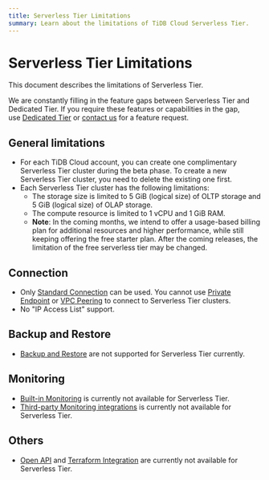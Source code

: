 ```yaml
---
title: Serverless Tier Limitations
summary: Learn about the limitations of TiDB Cloud Serverless Tier.
---
```


# Serverless Tier Limitations

<!-- markdownlint-disable MD026 -->

This document describes the limitations of Serverless Tier. 

We are constantly filling in the feature gaps between Serverless Tier and Dedicated Tier. If you require these features or capabilities in the gap, use [Dedicated Tier](/tidb-cloud/select-cluster-tier.md#dedicated-tier) or [contact us](https://www.pingcap.com/contact-us/?from=en) for a feature request.

## General limitations

- For each TiDB Cloud account, you can create one complimentary Serverless Tier cluster during the beta phase. To create a new Serverless Tier cluster, you need to delete the existing one first.
- Each Serverless Tier cluster has the following limitations:
    - The storage size is limited to 5 GiB (logical size) of OLTP storage and 5 GiB (logical size) of OLAP storage.
    - The compute resource is limited to 1 vCPU and 1 GiB RAM.
    - **Note**: In the coming months, we intend to offer a usage-based billing plan for additional resources and higher performance, while still keeping offering the free starter plan. After the coming releases, the limitation of the free serverless tier may be changed.

## Connection

- Only [Standard Connection](/tidb-cloud/connect-to-tidb-cluster.md#connect-via-standard-connection) can be used. You cannot use [Private Endpoint](/tidb-cloud/set-up-private-endpoint-connections.md) or [VPC Peering](/tidb-cloud/set-up-vpc-peering-connections.md) to connect to Serverless Tier clusters. 
- No "IP Access List" support.

## Backup and Restore

- [Backup and Restore](/tidb-cloud/backup-and-restore.md) are not supported for Serverless Tier currently.

## Monitoring

- [Built-in Monitoring](/tidb-cloud/built-in-monitoring.md) is currently not available for Serverless Tier.
- [Third-party Monitoring integrations](/tidb-cloud/third-party-monitoring-integrations.md) is currently not available for Serverless Tier.

## Others

- [Open API](/tidb-cloud/api-overview.md) and [Terraform Integration](/tidb-cloud/terraform-tidbcloud-provider-overview.md) are currently not available for Serverless Tier.